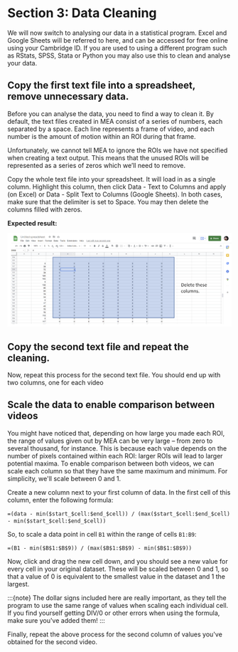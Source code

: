 # Section 3: Data Cleaning

We will now switch to analysing our data in a statistical program. Excel and Google Sheets will be referred to here, and can be accessed for free online using your Cambridge ID. If you are used to using a different program such as RStats, SPSS, Stata or Python you may also use this to clean and analyse your data. 

## Copy the first text file into a spreadsheet, remove unnecessary data.

Before you can analyse the data, you need to find a way to clean it. By default, the text files created in MEA consist of a series of numbers, each separated by a space. Each line represents a frame of video, and each number is the amount of motion within an ROI during that frame.

Unfortunately, we cannot tell MEA to ignore the ROIs we have not specified when creating a text output. This means that the unused ROIs will be represented as a series of zeros which we’ll need to remove. 

Copy the whole text file into your spreadsheet. It will load in as a single column. Highlight this column, then click Data - Text to Columns and apply (on Excel) or Data - Split Text to Columns (Google Sheets). In both cases, make sure that the delimiter is set to Space. You may then delete the columns filled with zeros.

**Expected result:** 

![](ex1_zscore.png)

## Copy the second text file and repeat the cleaning.

Now, repeat this process for the second text file. You should end up with two columns, one for each video

## Scale the data to enable comparison between videos

You might have noticed that, depending on how large you made each ROI, the range of values given out by MEA can be very large – from zero to several thousand, for instance. This is because each value depends on the number of pixels contained within each ROI: larger ROIs will lead to larger potential maxima. To enable comparison between both videos, we can scale each column so that they have the same maximum and minimum. For simplicity, we'll scale between 0 and 1.

Create a new column next to your first column of data. In the first cell of this column, enter the following formula:

```
=(data - min($start_$cell:$end_$cell)) / (max($start_$cell:$end_$cell) - min($start_$cell:$end_$cell))
```

So, to scale a data point in cell `B1` within the range of cells `B1:B9`:

```
=(B1 - min($B$1:$B$9)) / (max($B$1:$B$9) - min($B$1:$B$9))
```

Now, click and drag the new cell down, and you should see a new value for every cell in your original dataset. These will be scaled between 0 and 1, so that a value of 0 is equivalent to the smallest value in the dataset and 1 the largest. 

:::{note}
The dollar signs included here are really important, as they tell the program to use the same range of values when scaling each individual cell. If you find yourself getting DIV/0 or other errors when using the formula, make sure you've added them!
:::

Finally, repeat the above process for the second column of values you've obtained for the second video.
